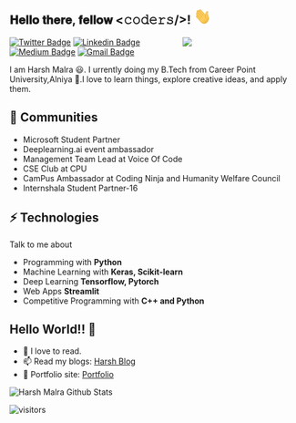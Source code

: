 <h2> 𝐇𝐞𝐥𝐥𝐨 𝐭𝐡𝐞𝐫𝐞, 𝐟𝐞𝐥𝐥𝐨𝐰 <𝚌𝚘𝚍𝚎𝚛𝚜/>! <img src="https://raw.githubusercontent.com/ABSphreak/ABSphreak/master/gifs/Hi.gif" width="30px"></h2>

<img align='right' src='https://user-images.githubusercontent.com/5713670/87202985-820dcb80-c2b6-11ea-9f56-7ec461c497c3.gif' width='200"'>

[![Twitter Badge](https://img.shields.io/badge/-@Twitter-1ca0f1?style=flat-square&labelColor=1ca0f1&logo=twitter&logoColor=white&link=https://twitter.com/harshm15)](https://twitter.com/harshm15) [![Linkedin Badge](https://img.shields.io/badge/-@Linkedin-blue?style=flat-square&logo=Linkedin&logoColor=white&link=https://www.linkedin.com/in/harsh-m-64b2a592/)](https://www.linkedin.com/in/harsh-m-64b2a592/) [![Medium Badge](https://img.shields.io/badge/-@Blogs-03a57a?style=flat-square&labelColor=000000&logo=Medium&link=https://medium.com/@mediumblogs/)](https://medium.com/@harshmalra)
[![Gmail Badge](https://img.shields.io/badge/-@MailMe-c14438?style=flat-square&logo=Gmail&logoColor=white&link=mailto:malraharshiota@gmail.com)](mailto:malraharshiota@gmail.com)

I am Harsh Malra 😃. I urrently doing my B.Tech from Career Point University,Alniya 🏫.I love to learn things, explore creative ideas, and apply them.

## 👯 Communities
* Microsoft Student Partner
* Deeplearning.ai event ambassador
* Management Team Lead at Voice Of Code
* CSE Club at CPU
* CamPus Ambassador at Coding Ninja and Humanity Welfare Council
* Internshala Student Partner-16
## ⚡ Technologies
Talk to me about
- Programming with **Python**
- Machine Learning with **Keras, Scikit-learn**
- Deep Learning **Tensorflow, Pytorch**
- Web Apps **Streamlit**
- Competitive Programming with **C++ and Python**
## Hello World!! 🤔
- 💬 I love to read.
- 📫 Read my blogs: [Harsh Blog](https://medium.com/@harshmalra)
- 🎯 Portfolio site: [Portfolio]()

![Harsh Malra Github Stats](https://github-readme-stats.vercel.app/api?username=malraharsh&hide=["issues"]&show_icons=true)

![visitors](https://visitor-badge.glitch.me/badge?page_id=malraharsh)
